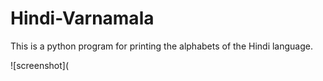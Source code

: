 # Hindi-Varnamala

This is a python program for printing the alphabets of the Hindi language.

![screenshot](
